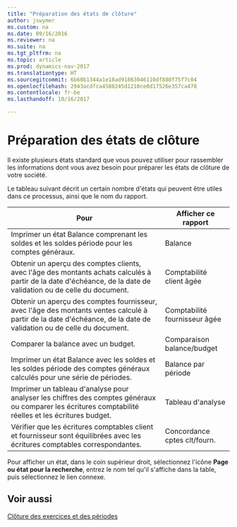 ```yaml
---
title: "Préparation des états de clôture"
author: jswymer
ms.custom: na
ms.date: 09/16/2016
ms.reviewer: na
ms.suite: na
ms.tgt_pltfrm: na
ms.topic: article
ms.prod: dynamics-nav-2017
ms.translationtype: HT
ms.sourcegitcommit: 6b60b1344a1e18ad91863046110df880f75f7c04
ms.openlocfilehash: 2943acdfca4580245d1210ce0d17526e357ca478
ms.contentlocale: fr-be
ms.lasthandoff: 10/16/2017

---
```

# <a name="prepare-closing-statements"></a>Préparation des états de clôture
Il existe plusieurs états standard que vous pouvez utiliser pour rassembler les informations dont vous avez besoin pour préparer les états de clôture de votre société.

Le tableau suivant décrit un certain nombre d'états qui peuvent être utiles dans ce processus, ainsi que le nom du rapport.


|Pour     |Afficher ce rapport       |
|-------|----------------------|
|Imprimer un état Balance comprenant les soldes et les soldes période pour les comptes généraux.|Balance|
|Obtenir un aperçu des comptes clients, avec l'âge des montants achats calculés à partir de la date d'échéance, de la date de validation ou de celle du document.|Comptabilité client âgée|
|Obtenir un aperçu des comptes fournisseur, avec l'âge des montants ventes calculé à partir de la date d'échéance, de la date de validation ou de celle du document.|Comptabilité fournisseur âgée|
|Comparer la balance avec un budget.|Comparaison balance/budget|
|Imprimer un état Balance avec les soldes et les soldes période des comptes généraux calculés pour une série de périodes.|Balance par période|
|Imprimer un tableau d'analyse pour analyser les chiffres des comptes généraux ou comparer les écritures comptabilité réelles et les écritures budget.|Tableau d'analyse|
|Vérifier que les écritures comptables client et fournisseur sont équilibrées avec les écritures comptables correspondantes.|Concordance cptes clt/fourn.|
Pour afficher un état, dans le coin supérieur droit, sélectionnez l'icône **Page ou état pour la recherche**, entrez le nom tel qu'il s'affiche dans la table, puis sélectionnez le lien connexe.
## <a name="see-also"></a>Voir aussi
[Clôture des exercices et des périodes](year-close-years-periods.md)

